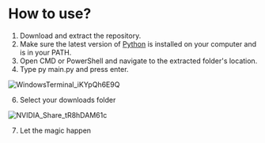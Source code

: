 # How to use?

1. Download and extract the repository.
2. Make sure the latest version of [Python](https://www.python.org/downloads/) is installed on your computer and is in your PATH.
4. Open CMD or PowerShell and navigate to the extracted folder's location.
5. Type py main.py and press enter.

![WindowsTerminal_iKYpQh6E9Q](https://user-images.githubusercontent.com/115464530/197425081-30135dd1-3d5e-4a14-bd55-a6cb39863dbd.png)

6. Select your downloads folder

![NVIDIA_Share_tR8hDAM61c](https://user-images.githubusercontent.com/115464530/197425091-ad9b5031-96db-422e-abba-a391217169d5.png)

7. Let the magic happen
